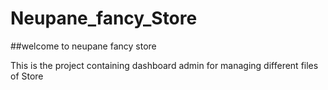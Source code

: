 # Neupane_fancy_Store

##welcome to neupane fancy store

This is the project containing dashboard admin for managing different files of Store
